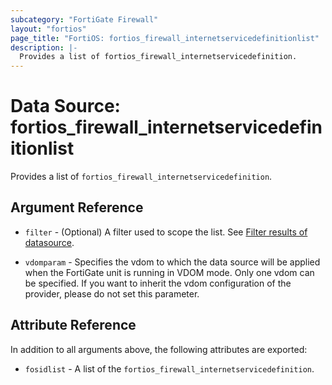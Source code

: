```yaml
---
subcategory: "FortiGate Firewall"
layout: "fortios"
page_title: "FortiOS: fortios_firewall_internetservicedefinitionlist"
description: |-
  Provides a list of fortios_firewall_internetservicedefinition.
---
```


# Data Source: fortios_firewall_internetservicedefinitionlist
Provides a list of `fortios_firewall_internetservicedefinition`.

## Argument Reference

* `filter` - (Optional) A filter used to scope the list. See [Filter results of datasource](https://registry.terraform.io/providers/poroping/fortios/latest/docs/guides/fgt_filter).

* `vdomparam` - Specifies the vdom to which the data source will be applied when the FortiGate unit is running in VDOM mode. Only one vdom can be specified. If you want to inherit the vdom configuration of the provider, please do not set this parameter.

## Attribute Reference

In addition to all arguments above, the following attributes are exported:

* `fosidlist` -  A list of the `fortios_firewall_internetservicedefinition`.
